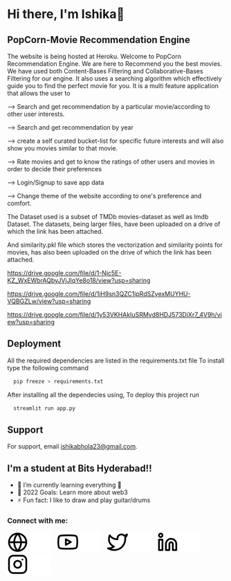 # Hi there, I'm Ishika👋
## PopCorn-Movie Recommendation Engine
The website is being hosted at Heroku. Welcome to PopCorn Recommendation Engine. 
We are here to Recommend you the best movies. We have used both Content-Bases Filtering and Collaborative-Bases Filtering for our engine.
It also uses a searching algorithm which effectively guide you to find the perfect movie for you. It is a multi feature application that allows the user to 

--> Search and get recommendation by a particular movie/according to other user interests. 

--> Search and get recommendation by year 

--> create a self curated bucket-list for specific future interests and will also show you movies similar to that movie. 

--> Rate movies and get to know the ratings of other users and movies in order to decide their preferences 

--> Login/Signup to save app data 

--> Change theme of the website according to one's preference and comfort. 

The Dataset used is a subset of TMDb movies-dataset as well as Imdb Dataset. The datasets, being larger files, have been uploaded on a drive of which the link has been attached. 

And similarity.pkl file which stores the vectorization and similarity points for movies, has also been uploaded on the drive of which the link has been attached.

https://drive.google.com/file/d/1-Njc5E-KZ_WxEWbrAQbyJVjJlqYe8o18/view?usp=sharing

https://drive.google.com/file/d/1iH9sn3QZC1ipRdSZyexMUYHU-VQBGZLw/view?usp=sharing

https://drive.google.com/file/d/1y53VKHAkIuSRMyd8HDJ573DiXr7_4V9h/view?usp=sharing



## Deployment

All the required dependencies are listed in the requirements.txt file To install type the following command
```bash
  pip freeze > requirements.txt
```
After installing all the dependecies using, To deploy this project run

```bash
  streamlit run app.py
```


## Support

For support, email ishikabhola23@gmail.com.

## I'm a student at Bits Hyderabad!!
- 🌱 I’m currently learning everything 🤣
- 🥅 2022 Goals: Learn more about web3
- ⚡ Fun fact: I like to draw and play guitar/drums

### Connect with me:

[![website](./img/globe-light.svg)]()
[![website](./img/globe-dark.svg)]()
&nbsp;&nbsp;
[![website](./img/youtube-light.svg)]()
[![website](./img/youtube-dark.svg)]()
&nbsp;&nbsp;
[![website](./img/twitter-light.svg)]()
[![website](./img/twitter-dark.svg)]()
&nbsp;&nbsp;
[![website](./img/linkedin-light.svg)]()
[![website](./img/linkedin-dark.svg)]()
&nbsp;&nbsp;
[![website](./img/instagram-light.svg)]()
[![website](./img/instagram-dark.svg)]()
